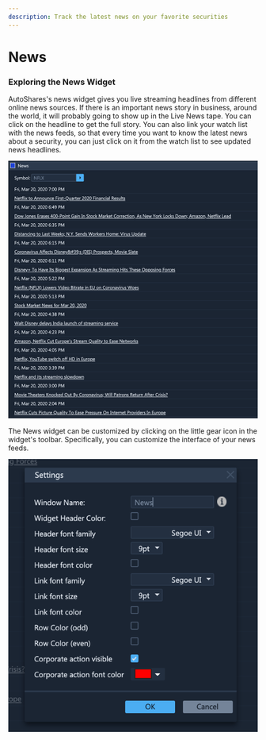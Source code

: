 ```yaml
---
description: Track the latest news on your favorite securities
---
```


# News

### Exploring the News Widget

AutoShares's news widget gives you live streaming headlines from different online news sources. If there is an important news story in business, around the world, it will probably going to show up in the Live News tape. You can click on the headline to get the full story. You can also link your watch list with the news feeds, so that every time you want to know the latest news about a security, you can just click on it from the watch list to see updated news headlines.

![](../../../.gitbook/assets/screenshot-2020-03-20-at-19.22.34%20%281%29.png)

The News widget can be customized by clicking on the little gear icon in the widget's toolbar. Specifically, you can customize the interface of your news feeds.

![](../../../.gitbook/assets/screenshot-2020-03-20-at-19.22.23.png)





